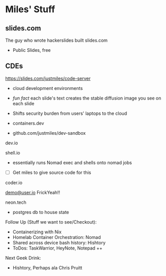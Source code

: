 
# Miles' Stuff

## slides.com
The guy who wrote hackerslides built slides.com
- Public Slides, free

## CDEs

https://slides.com/justmiles/code-server

 - cloud development environments
 - *fun fact* each slide's text creates the stable diffusion image you see on each slide

- Shifts security burden from users' laptops to the cloud

- containers.dev

- github.com/justmiles/dev-sandbox

dev.io

shell.io
- essentially runs Nomad exec and shells onto nomad jobs
- [ ] Get miles to give source code for this

coder.io

demo@user.io
FrickYeah!!

neon.tech
 - postgres db to house state

Follow Up (Stuff we want to see/Checkout):
- Containerizing with Nix
- Homelab Container Orchestration: Nomad 
- Shared across device bash history: Hishtory
- ToDos: TaskWarrior, HeyNote, Notepad ++

Next Geek Drink:
 - Hishtory, Perhaps ala Chris Pruitt
